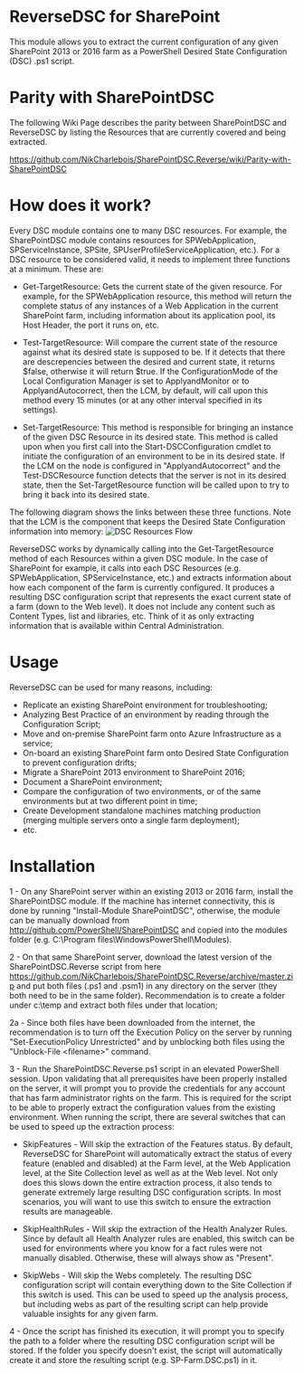 # ReverseDSC for SharePoint
This module allows you to extract the current configuration of any given SharePoint 2013 or 2016 farm as a PowerShell Desired State Configuration (DSC) .ps1 script.

# Parity with SharePointDSC
The following Wiki Page describes the parity between SharePointDSC and ReverseDSC by listing the Resources that are currently covered and being extracted.

https://github.com/NikCharlebois/SharePointDSC.Reverse/wiki/Parity-with-SharePointDSC

# How does it work?
Every DSC module contains one to many DSC resources. For example, the SharePointDSC module contains resources for SPWebApplication, SPServiceInstance, SPSite, SPUserProfileServiceApplication, etc.). For a DSC resource to be considered valid, it needs to implement three functions at a minimum. These are: 

* Get-TargetResource: Gets the current state of the given resource. For example, for the SPWebApplication resource, this method will return the complete status of any instances of a Web Application in the current SharePoint farm, including information about its application pool, its Host Header, the port it runs on, etc.

* Test-TargetResource: Will compare the current state of the resource against what its desired state is supposed to be. If it detects that there are descrepencies between the desired and current state, it returns $false, otherwise it will return $true. If the ConfigurationMode of the Local Configuration Manager is set to ApplyandMonitor or to ApplyandAutocorrect, then the LCM, by default, will call upon this method every 15 minutes (or at any other interval specified in its settings).

* Set-TargetResource: This method is responsible for bringing an instance of the given DSC Resource in its desired state. This method is called upon when you first call into the Start-DSCConfiguration cmdlet to initiate the configuration of an environment to be in its desired state. If the LCM on the node is configured in "ApplyandAutocorrect" and the Test-DSCResource function detects that the server is not in its desired state, then the Set-TargetResource function will be called upon to try to bring it back into its desired state.

The following diagram shows the links between these three functions. Note that the LCM is the component that keeps the Desired State Configuration information into memory:
![DSC Resources Flow](https://i1.wp.com/nikcharlebois.com/wp-content/uploads/2016/12/LCMProcess.png)

ReverseDSC works by dynamically calling into the Get-TargetResource method of each Resources within a given DSC module. In the case of SharePoint for example, it calls into each DSC Resources (e.g. SPWebApplication, SPServiceInstance, etc.) and extracts information about how each component of the farm is currently configured. It produces a resulting DSC configuration script that represents the exact current state of a farm (down to the Web level). It does not include any content such as Content Types, list and libraries, etc. Think of it as only extracting information that is available within Central Administration.

# Usage
ReverseDSC can be used for many reasons, including:
* Replicate an existing SharePoint environment for troubleshooting;
* Analyzing Best Practice of an environment by reading through the Configuration Script;
* Move and on-premise SharePoint farm onto Azure Infrastructure as a service;
* On-board an existing SharePoint farm onto Desired State Configuration to prevent configuration drifts;
* Migrate a SharePoint 2013 environment to SharePoint 2016;
* Document a SharePoint environment;
* Compare the configuration of two environments, or of the same environments but at two different point in time;
* Create Development standalone machines matching production (merging multiple servers onto a single farm deployment);
* etc.

# Installation
1 - On any SharePoint server within an existing 2013 or 2016 farm, install the SharePointDSC module. If the machine has internet connectivity, this is done by running "Install-Module SharePointDSC", otherwise, the module can be manually download from http://github.com/PowerShell/SharePointDSC and copied into the modules folder (e.g. C:\Program files\WindowsPowerShell\Modules).

2 - On that same SharePoint server, download the latest version of the SharePointDSC.Reverse script from here https://github.com/NikCharlebois/SharePointDSC.Reverse/archive/master.zip and put both files (.ps1 and .psm1) in any directory on the server (they both need to be in the same folder). Recommendation is to create a folder under c:\temp and extract both files under that location;

2a - Since both files have been downloaded from the internet, the recommendation is to turn off the Execution Policy on the server by running "Set-ExecutionPolicy Unrestricted" and by unblocking both files using the "Unblock-File &lt;filename&gt;" command.

3 - Run the SharePointDSC.Reverse.ps1 script in an elevated PowerShell session. Upon validating that all prerequisites have been properly installed on the server, it will prompt you to provide the credentials for any account that has farm administrator rights on the farm. This is required for the script to be able to properly extract the configuration values from the existing environment. When running the script, there are several switches that can be used to speed up the extraction process:

* SkipFeatures - Will skip the extraction of the Features status. By default, ReverseDSC for SharePoint will automatically extract the status of every feature (enabled and disabled) at the Farm level, at the Web Application level, at the Site Collection level as well as at the Web level. Not only does this slows down the entire extraction process, it also tends to generate extremely large resulting DSC configuration scripts. In most scenarios, you will want to use this switch to ensure the extraction results are manageable.

* SkipHealthRules - Will skip the extraction of the Health Analyzer Rules. Since by default all Health Analyzer rules are enabled, this switch can be used for environments where you know for a fact rules were not manually disabled. Otherwise, these will always show as "Present".

* SkipWebs - Will skip the Webs completely. The resulting DSC configuration script will contain everything down to the Site Collection if this switch is used. This can be used to speed up the analysis process, but including webs as part of the resulting script can help provide valuable insights for any given farm.

4  - Once the script has finished its execution, it will prompt you to specify the path to a folder where the resulting DSC configuration script will be stored. If the folder you specify doesn't exist, the script will automatically create it and store the resulting script (e.g. SP-Farm.DSC.ps1) in it.